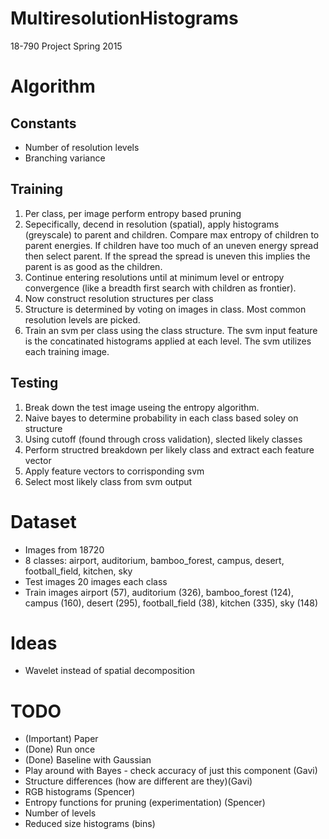 # MultiresolutionHistograms
18-790 Project Spring 2015

# Algorithm

## Constants
- Number of resolution levels
- Branching variance

## Training
1. Per class, per image perform entropy based pruning
2. Sepecifically, decend in resolution (spatial), apply histograms (greyscale) to parent and children. Compare max entropy of children to parent energies. If children have too much of an uneven energy spread then select parent. If the spread the spread is uneven this implies the parent is as good as the children.
2. Continue entering resolutions until at minimum level or entropy convergence (like a breadth first search with children as frontier).
3. Now construct resolution structures per class
4. Structure is determined by voting on images in class. Most common resolution levels are picked.
5. Train an svm per class using the class structure. The svm input feature is the concatinated histograms applied at each level. The svm utilizes each training image.

## Testing
1. Break down the test image useing the entropy algorithm.
2. Naive bayes to determine probability in each class based soley on structure
3. Using cutoff (found through cross validation), slected likely classes
4. Perform structred breakdown per likely class and extract each feature vector
5. Apply feature vectors to corrisponding svm
6. Select most likely class from svm output

# Dataset

- Images from 18720
- 8 classes: airport, auditorium, bamboo\_forest, campus, desert, football\_field, kitchen, sky
- Test images 20 images each class
- Train images airport (57), auditorium (326), bamboo\_forest (124), campus (160), desert (295), football\_field (38), kitchen (335), sky (148)


# Ideas

- Wavelet instead of spatial decomposition

# TODO

- (Important) Paper
- (Done) Run once
- (Done) Baseline with Gaussian
- Play around with Bayes - check accuracy of just this component (Gavi)
- Structure differences (how are different are they)(Gavi)
- RGB histograms (Spencer)
- Entropy functions for pruning (experimentation) (Spencer)
- Number of levels
- Reduced size histograms (bins)
